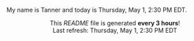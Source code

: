 My name is Tanner and today is Thursday, May 1, 2:30 PM EDT.

<p align="center">This <i>README</i> file is generated <b>every 3 hours</b>!</br>Last refresh: Thursday, May 1, 2:30 PM EDT<br /></p>
